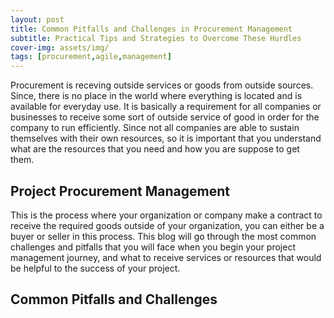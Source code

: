 ```yaml
---
layout: post
title: Common Pitfalls and Challenges in Procurement Management
subtitle: Practical Tips and Strategies to Overcome These Hurdles
cover-img: assets/img/
tags: [procurement,agile,management]
---
```


Procurement is receving outside services or goods from outside sources. Since, there is no place in the world where everything is located and is available for everyday use. It is basically a requirement for all companies or businesses to receive some sort of outside service of good in order for the company to run efficiently. Since not all companies are able to sustain themselves with their own resources, so it is important that you understand what are the resources that you need and how you are suppose to get them.

## Project Procurement Management

This is the process where your organization or company make a contract to receive the required goods outside of your organization, you can either be a buyer or seller in this process. This blog will go through the most common challenges and pitfalls that you will face when you begin your project management journey, and what to receive services or resources that would be helpful to the success of your project. 

## Common Pitfalls and Challenges
